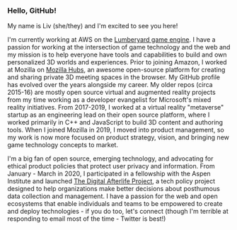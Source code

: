 ### Hello, GitHub! 

<!--
**misslivirose/misslivirose** is a ✨ _special_ ✨ repository because its `README.md` (this file) appears on your GitHub profile.

Here are some ideas to get you started:

- 🔭 I’m currently working on ...
- 🌱 I’m currently learning ...
- 👯 I’m looking to collaborate on ...
- 🤔 I’m looking for help with ...
- 💬 Ask me about ...
- 📫 How to reach me: ...
- 😄 Pronouns: ...
- ⚡ Fun fact: ...
-->

My name is Liv (she/they) and I'm excited to see you here! 

I'm currently working at AWS on the [Lumberyard game engine](https://aws.amazon.com/lumberyard/). I have a passion for working at the intersection of game technology and the web and my mission is to help everyone have tools and capabilities to build and own personalized 3D worlds and experiences. Prior to joining Amazon, I worked at Mozilla on [Mozilla Hubs](hubs.mozilla.com), an awesome open-source platform for creating and sharing private 3D meeting spaces in the browser. My GitHub profile has evolved over the years alongside my career. My older repos (circa 2015-16) are mostly open source virtual and augmented reality projects from my time working as a developer evangelist for Microsoft's mixed reality initiatives. From 2017-2019, I worked at a virtual reality "metaverse" startup as an engineering lead on their open source platform, where I worked primarily in C++ and JavaScript to build 3D content and authoring tools. When I joined Mozilla in 2019, I moved into product management, so my work is now more focused on product strategy, vision, and bringing new game technology concepts to market.  

I'm a big fan of open source, emerging technology, and advocating for ethical product policies that protect user privacy and information. From January - March in 2020, I participated in a fellowship with the Aspen Institute and launched [The Digital Afterlife Project](https://digitalafterlife.online), a tech policy project designed to help organizations make better decisions about posthumous data collection and management. I have a passion for the web and open ecosystems that enable individuals and teams to be empowered to create and deploy technologies - if you do too, let's connect (though I'm terrible at responding to email most of the time - Twitter is best!) 

